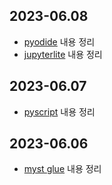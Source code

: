 ## 2023-06.08

- [pyodide](./we/pyodide.ipynb) 내용 정리
- [jupyterlite](./we/jupyterlite.ipynb) 내용 정리

## 2023-06.07

- [pyscript](./ps/pyscript.md) 내용 정리

## 2023-06.06

- [myst glue](./jn/glue.ipynb) 내용 정리

